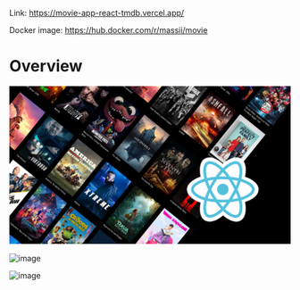 Link: https://movie-app-react-tmdb.vercel.app/

Docker image: https://hub.docker.com/r/massii/movie

# Overview

![image](https://raw.githubusercontent.com/MassiiNechiche/MovieApp---React-Hooks-React_Router-Styled_components-RMDB_API/master/MovieApp.png) 

![image](https://raw.githubusercontent.com/MassiiNechiche/MovieApp---React-Hooks-React_Router-Styled_components-RMDB_API/master/Screenshots/Movie%20details.png) 

![image](https://raw.githubusercontent.com/MassiiNechiche/MovieApp---React-Hooks-React_Router-Styled_components-RMDB_API/master/Screenshots/Search.png) 


